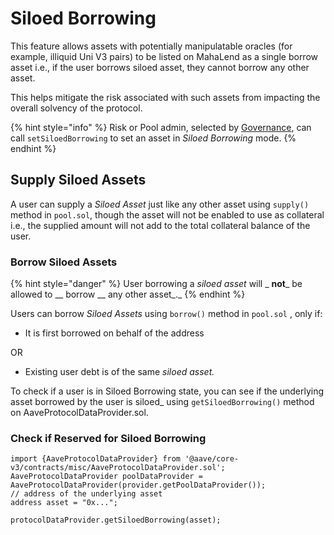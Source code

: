 # Siloed Borrowing

This feature allows assets with potentially manipulatable oracles (for example, illiquid Uni V3 pairs) to be listed on MahaLend as a single borrow asset i.e., if the user borrows siloed asset, they cannot borrow any other asset.&#x20;

This helps mitigate the risk associated with such assets from impacting the overall solvency of the protocol.

{% hint style="info" %}
Risk or Pool admin, selected by [Governance](../overview/governance.md), can call `setSiloedBorrowing` to set an asset in _Siloed Borrowing_ mode.
{% endhint %}

## Supply Siloed Assets

A user can supply a _Siloed Asset_ just like any other asset using `supply()` method in `pool.sol`, though the asset will not be enabled to use as collateral i.e., the supplied amount will not add to the total collateral balance of the user.

### Borrow Siloed Assets

{% hint style="danger" %}
User borrowing a _siloed asset_ will \_ **not**\_ be allowed to \_\_ borrow \_\_ any other asset\_.\_
{% endhint %}

Users can borrow _Siloed Assets_ using `borrow()` method in `pool.sol` , only if:

* It is first borrowed on behalf of the address

OR

* Existing user debt is of the same _siloed asset._

To check if a user is in Siloed Borrowing state, you can see if the underlying asset borrowed by the user is siloed\_ using `getSiloedBorrowing()` method on AaveProtocolDataProvider.sol.

### Check if Reserved for Siloed Borrowing

```solidity
import {AaveProtocolDataProvider} from '@aave/core-v3/contracts/misc/AaveProtocolDataProvider.sol';
AaveProtocolDataProvider poolDataProvider = AaveProtocolDataProvider(provider.getPoolDataProvider());
// address of the underlying asset
address asset = "0x...";

protocolDataProvider.getSiloedBorrowing(asset);
```
